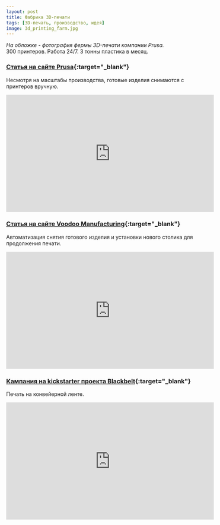 ```yaml
---
layout: post 
title: Фабрика 3D-печати
tags: [3D-печать, производство, идея]
image: 3d_printing_farm.jpg
---
```


*На обложке - фотография фермы 3D-печати компании Prusa.*<br/>
300 принтеров. Работа 24/7. 3 тонны пластика в месяц. 

<!--excerpt-->

### [Статья на сайте Prusa](https://www.prusaprinters.org/a-quick-look-to-our-printing-farm){:target="_blank"}
Несмотря на масштабы производства, готовые изделия снимаются с принтеров вручную.

<iframe width="560" height="315" src="https://www.youtube.com/embed/qqQzTvvrXo8?rel=0" frameborder="0" allow="autoplay; encrypted-media" allowfullscreen></iframe>

<br/>

### [Статья на сайте Voodoo Manufacturing](https://blog.voodoomfg.com/2017/03/17/building-a-robotic-3d-printing-factory/){:target="_blank"}
Автоматизация снятия готового изделия и установки нового столика для продолжения печати.

<iframe width="560" height="315" src="https://www.youtube.com/embed/pDq0RWQBHms?rel=0" frameborder="0" allow="autoplay; encrypted-media" allowfullscreen></iframe>

<br/>

### [Кампания на kickstarter проекта Blackbelt](https://www.kickstarter.com/projects/814534542/blackbelt-3d-printer){:target="_blank"}
Печать на конвейерной ленте.

<iframe width="560" height="315" src="https://www.youtube.com/embed/qL98nOz8AXM?rel=0" frameborder="0" allow="autoplay; encrypted-media" allowfullscreen></iframe>

